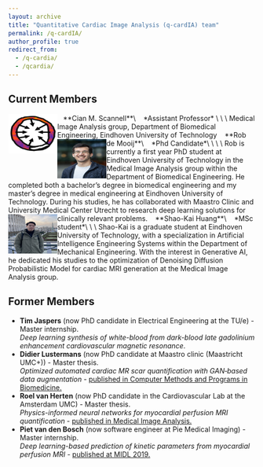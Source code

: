 ```yaml
---
layout: archive
title: "Quantitative Cardiac Image Analysis (q-cardIA) team"
permalink: /q-cardIA/
author_profile: true
redirect_from: 
  - /q-cardia/
  - /qcardia/
---
```



## Current Members

<img src="/images/combined-map.png" style="float:left" width="100" height="80" />
&nbsp;&nbsp;&nbsp;**Cian M. Scannell**\
&nbsp;&nbsp;&nbsp;*Assistant Professor*
\
\
\
Medical Image Analysis group, Department of Biomedical Engineering, Eindhoven University of Technology

<img src="/images/de_Mooij_Rob.png" style="float:left" width="100" height="80" />
&nbsp;&nbsp;&nbsp;**Rob de Mooij**\
&nbsp;&nbsp;&nbsp;*Phd Candidate*\
\
\
\
Rob is currently a first year PhD student at Eindhoven University of Technology in the Medical Image Analysis group within the Department of Biomedical Engineering. 
He completed both a bachelor’s degree in biomedical engineering and my master’s degree in medical engineering at Eindhoven University of Technology. During his studies, he has collaborated with Maastro Clinic and University Medical Center Utrecht to research deep learning solutions for clinically relevant problems.

<img src="/images/jimmy.jpeg" style="float:left" width="100" height="80" />
&nbsp;&nbsp;&nbsp;**Shao-Kai Huang**\
&nbsp;&nbsp;&nbsp;*MSc student*\
\
\
Shao-Kai is a graduate student at Eindhoven University of Technology, with a specialization in Artificial Intelligence Engineering Systems within the Department of Mechanical Engineering. With the interest in Generative AI, he dedicated his studies to the optimization of Denoising Diffusion Probabilistic Model for cardiac MRI generation at the Medical Image Analysis group.

## Former Members
* **Tim Jaspers** (now PhD candidate in Electrical Engineering at the TU/e) - Master internship.\
*Deep learning synthesis of white-blood from dark-blood late gadolinium enhancement cardiovascular magnetic resonance*.
* **Didier Lustermans** (now PhD candidate at Maastro clinic (Maastricht UMC+)) - Master thesis.\
*Optimized automated cardiac MR scar quantification with GAN‐based data augmentation* - <a href="https://www.sciencedirect.com/science/article/pii/S0169260722004977"> published in Computer Methods and Programs in Biomedicine.</a> 
* **Roel van Herten** (now PhD candidate in the Cardiovascular Lab at the Amsterdam UMC) - Master thesis.\
*Physics-informed neural networks for myocardial perfusion MRI quantification* - <a href="https://www.sciencedirect.com/science/article/pii/S1361841522000512"> published in Medical Image Analysis.</a> 
* **Piet van den Bosch** (now software engineer at Pie Medical Imaging) - Master internship.\
*Deep learning-based prediction of kinetic parameters from myocardial perfusion MRI* - <a href="https://openreview.net/forum?id=HyxyNmQAF4"> published at MIDL 2019.</a> 